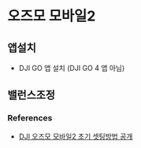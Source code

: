 # 오즈모 모바일2

## 앱설치
* DJI GO 앱 설치 (DJI GO 4 앱 아님)

## 밸런스조정


### References
* [DJI 오즈모 모바일2 초기 셋팅방법 공개](https://www.youtube.com/watch?v=MGvzI0otccI)